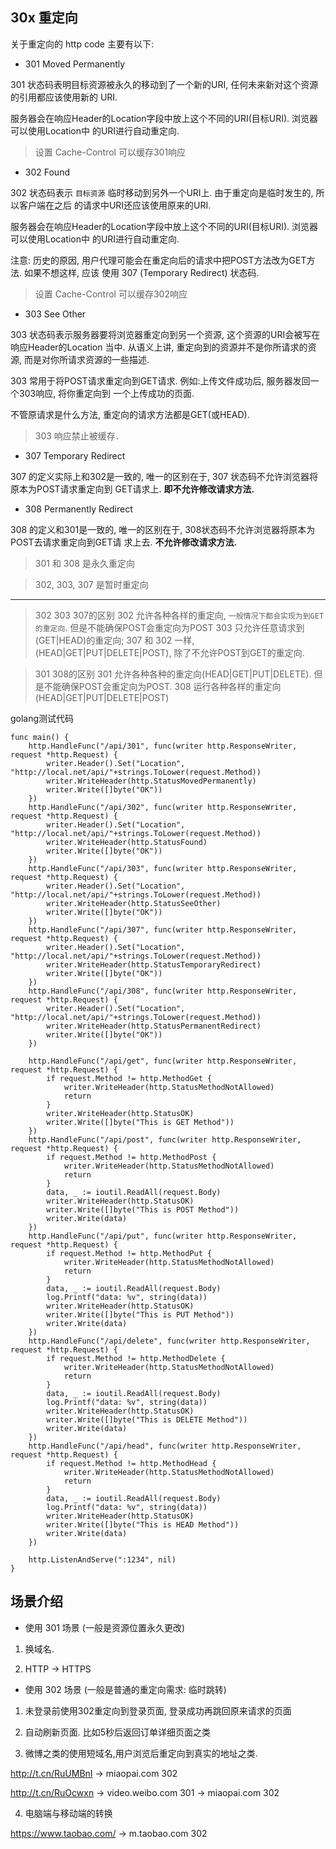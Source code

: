 ## 30x 重定向

关于重定向的 http code 主要有以下:
 
- 301 Moved Permanently

301 状态码表明目标资源被永久的移动到了一个新的URI, 任何未来新对这个资源的引用都应该使用新的
URI.

服务器会在响应Header的Location字段中放上这个不同的URI(目标URI). 浏览器可以使用Location中
的URI进行自动重定向.


> 设置 Cache-Control 可以缓存301响应

- 302 Found

302 状态码表示 `目标资源` 临时移动到另外一个URI上. 由于重定向是临时发生的, 所以客户端在之后
的请求中URI还应该使用原来的URI.

服务器会在响应Header的Location字段中放上这个不同的URI(目标URI). 浏览器可以使用Location中
的URI进行自动重定向.

注意: 历史的原因, 用户代理可能会在重定向后的请求中把POST方法改为GET方法. 如果不想这样, 应该
使用 307 (Temporary Redirect) 状态码.

> 设置 Cache-Control 可以缓存302响应

- 303 See Other

303 状态码表示服务器要将浏览器重定向到另一个资源, 这个资源的URI会被写在响应Header的Location
当中. 从语义上讲, 重定向到的资源并不是你所请求的资源, 而是对你所请求资源的一些描述.
 
303 常用于将POST请求重定向到GET请求. 例如:上传文件成功后, 服务器发回一个303响应, 将你重定向到
一个上传成功的页面.

不管原请求是什么方法, 重定向的请求方法都是GET(或HEAD).

> 303 响应禁止被缓存．


- 307 Temporary Redirect

307 的定义实际上和302是一致的, 唯一的区别在于, 307 状态码不允许浏览器将原本为POST请求重定向到
GET请求上. **即不允许修改请求方法.**



- 308 Permanently Redirect

308 的定义和301是一致的, 唯一的区别在于, 308状态码不允许浏览器将原本为POST去请求重定向到GET请
求上去. **不允许修改请求方法.**



> 301 和 308 是永久重定向

> 302, 303, 307 是暂时重定向


---

> 302 303 307的区别
> 302 允许各种各样的重定向, `一般情况下都会实现为到GET的重定向`. 但是不能确保POST会重定向为POST
> 303 只允许任意请求到(GET|HEAD)的重定向;
> 307 和 302 一样, (HEAD|GET|PUT|DELETE|POST), 除了不允许POST到GET的重定向.
 
> 301 308的区别
> 301 允许各种各种的重定向(HEAD|GET|PUT|DELETE). 但是不能确保POST会重定向为POST.
> 308 运行各种各样的重定向(HEAD|GET|PUT|DELETE|POST)


golang测试代码
```
func main() {
	http.HandleFunc("/api/301", func(writer http.ResponseWriter, request *http.Request) {
		writer.Header().Set("Location", "http://local.net/api/"+strings.ToLower(request.Method))
		writer.WriteHeader(http.StatusMovedPermanently)
		writer.Write([]byte("OK"))
	})
	http.HandleFunc("/api/302", func(writer http.ResponseWriter, request *http.Request) {
		writer.Header().Set("Location", "http://local.net/api/"+strings.ToLower(request.Method))
		writer.WriteHeader(http.StatusFound)
		writer.Write([]byte("OK"))
	})
	http.HandleFunc("/api/303", func(writer http.ResponseWriter, request *http.Request) {
		writer.Header().Set("Location", "http://local.net/api/"+strings.ToLower(request.Method))
		writer.WriteHeader(http.StatusSeeOther)
		writer.Write([]byte("OK"))
	})
	http.HandleFunc("/api/307", func(writer http.ResponseWriter, request *http.Request) {
		writer.Header().Set("Location", "http://local.net/api/"+strings.ToLower(request.Method))
		writer.WriteHeader(http.StatusTemporaryRedirect)
		writer.Write([]byte("OK"))
	})
	http.HandleFunc("/api/308", func(writer http.ResponseWriter, request *http.Request) {
		writer.Header().Set("Location", "http://local.net/api/"+strings.ToLower(request.Method))
		writer.WriteHeader(http.StatusPermanentRedirect)
		writer.Write([]byte("OK"))
	})

	http.HandleFunc("/api/get", func(writer http.ResponseWriter, request *http.Request) {
		if request.Method != http.MethodGet {
			writer.WriteHeader(http.StatusMethodNotAllowed)
			return
		}
		writer.WriteHeader(http.StatusOK)
		writer.Write([]byte("This is GET Method"))
	})
	http.HandleFunc("/api/post", func(writer http.ResponseWriter, request *http.Request) {
		if request.Method != http.MethodPost {
			writer.WriteHeader(http.StatusMethodNotAllowed)
			return
		}
		data, _ := ioutil.ReadAll(request.Body)
		writer.WriteHeader(http.StatusOK)
		writer.Write([]byte("This is POST Method"))
		writer.Write(data)
	})
	http.HandleFunc("/api/put", func(writer http.ResponseWriter, request *http.Request) {
		if request.Method != http.MethodPut {
			writer.WriteHeader(http.StatusMethodNotAllowed)
			return
		}
		data, _ := ioutil.ReadAll(request.Body)
		log.Printf("data: %v", string(data))
		writer.WriteHeader(http.StatusOK)
		writer.Write([]byte("This is PUT Method"))
		writer.Write(data)
	})
	http.HandleFunc("/api/delete", func(writer http.ResponseWriter, request *http.Request) {
		if request.Method != http.MethodDelete {
			writer.WriteHeader(http.StatusMethodNotAllowed)
			return
		}
		data, _ := ioutil.ReadAll(request.Body)
		log.Printf("data: %v", string(data))
		writer.WriteHeader(http.StatusOK)
		writer.Write([]byte("This is DELETE Method"))
		writer.Write(data)
	})
	http.HandleFunc("/api/head", func(writer http.ResponseWriter, request *http.Request) {
		if request.Method != http.MethodHead {
			writer.WriteHeader(http.StatusMethodNotAllowed)
			return
		}
		data, _ := ioutil.ReadAll(request.Body)
		log.Printf("data: %v", string(data))
		writer.WriteHeader(http.StatusOK)
		writer.Write([]byte("This is HEAD Method"))
		writer.Write(data)
	})

	http.ListenAndServe(":1234", nil)
}
```

## 场景介绍

- 使用 301 场景 (一般是资源位置永久更改)
 
1) 换域名. 

2) HTTP -> HTTPS

- 使用 302 场景 (一般是普通的重定向需求: 临时跳转)

1) 未登录前使用302重定向到登录页面, 登录成功再跳回原来请求的页面

2) 自动刷新页面. 比如5秒后返回订单详细页面之类

3) 微博之类的使用短域名,用户浏览后重定向到真实的地址之类.

http://t.cn/RuUMBnI -> miaopai.com 302 

http://t.cn/RuOcwxn -> video.weibo.com 301 -> miaopai.com 302

4) 电脑端与移动端的转换

https://www.taobao.com/ -> m.taobao.com 302